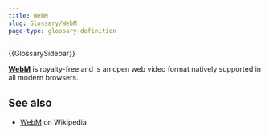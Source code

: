 ```yaml
---
title: WebM
slug: Glossary/WebM
page-type: glossary-definition
---
```


{{GlossarySidebar}}

**[WebM](/en-US/docs/Web/Media/Formats/Containers#webm)** is royalty-free and is an open web video format natively supported in all modern browsers.

## See also

- [WebM](https://en.wikipedia.org/wiki/WebM) on Wikipedia
